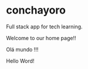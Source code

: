 # conchayoro

Full stack app for tech learning.

Welcome to our home page!!

Olá mundo !!!

Hello Word!
